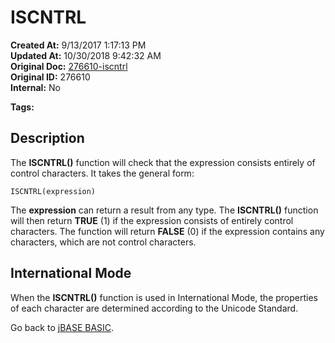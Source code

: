 # ISCNTRL

**Created At:** 9/13/2017 1:17:13 PM  
**Updated At:** 10/30/2018 9:42:32 AM  
**Original Doc:** [276610-iscntrl](https://docs.jbase.com/36868-jbase-basic/276610-iscntrl)  
**Original ID:** 276610  
**Internal:** No  

**Tags:**
<badge text='string manipulation' vertical='middle' />

## Description

The **ISCNTRL()** function will check that the expression consists entirely of control characters. It takes the general form:

```
ISCNTRL(expression)
```

The **expression** can return a result from any type. The **ISCNTRL()** function will then return **TRUE** (1) if the expression consists of entirely control characters. The function will return **FALSE** (0) if the expression contains any characters, which are not control characters.



## International Mode 

When the **ISCNTRL()** function is used in International Mode, the properties of each character are determined according to the Unicode Standard.



Go back to [jBASE BASIC](./../jbase-basic-programmers-reference-guide).
